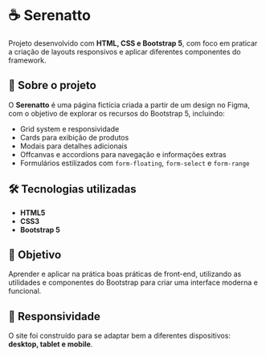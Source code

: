 # ☕ Serenatto

Projeto desenvolvido com **HTML, CSS e Bootstrap 5**, com foco em praticar a criação de layouts responsivos e aplicar diferentes componentes do framework.

## 📌 Sobre o projeto
O **Serenatto** é uma página fictícia criada a partir de um design no Figma, com o objetivo de explorar os recursos do Bootstrap 5, incluindo:

- Grid system e responsividade  
- Cards para exibição de produtos  
- Modais para detalhes adicionais  
- Offcanvas e accordions para navegação e informações extras  
- Formulários estilizados com `form-floating`, `form-select` e `form-range`  

## 🛠️ Tecnologias utilizadas
- **HTML5**  
- **CSS3**  
- **Bootstrap 5**

## 🎯 Objetivo
Aprender e aplicar na prática boas práticas de front-end, utilizando as utilidades e componentes do Bootstrap para criar uma interface moderna e funcional.

## 📱 Responsividade
O site foi construído para se adaptar bem a diferentes dispositivos: **desktop, tablet e mobile**.
